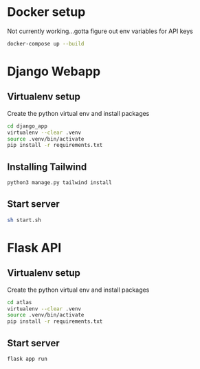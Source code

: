 # Docker setup
Not currently working...gotta figure out env variables for API keys
```bash
docker-compose up --build
```


# Django Webapp

## Virtualenv setup 
Create the python virtual env and install packages
```bash
cd django_app
virtualenv --clear .venv
source .venv/bin/activate 
pip install -r requirements.txt
```

## Installing Tailwind
```bash
python3 manage.py tailwind install
```

## Start server
```bash
sh start.sh
```

# Flask API

## Virtualenv setup 
Create the python virtual env and install packages
```bash
cd atlas
virtualenv --clear .venv
source .venv/bin/activate 
pip install -r requirements.txt
```

## Start server
```bash
flask app run
```